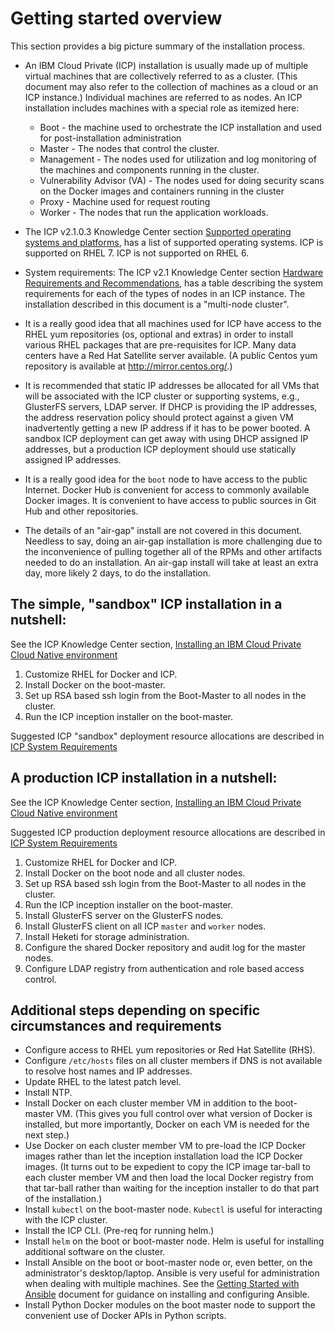 # Getting started overview

This section provides a big picture summary of the installation process.

* An IBM Cloud Private (ICP) installation is usually made up of multiple virtual machines that are collectively referred to as a cluster.  (This document may also refer to the collection of machines as a cloud or an ICP instance.) Individual machines are referred to as nodes.  An ICP installation includes machines with a special role as itemized here:
  * Boot - the machine used to orchestrate the ICP installation and used for post-installation administration
  * Master - The nodes that control the cluster.
  * Management - The nodes used for utilization and log monitoring of the machines and components running in the cluster.
  * Vulnerability Advisor (VA) - The nodes used for doing security scans on the Docker images and containers running in the cluster
  * Proxy - Machine used for request routing
  * Worker - The nodes that run the application workloads.


* The ICP v2.1.0.3 Knowledge Center section [Supported operating systems and platforms](https://www.ibm.com/support/knowledgecenter/SSBS6K_2.1.0/supported_system_config/supported_os.html), has a list of supported operating systems.  ICP is supported on RHEL 7. ICP is not supported on RHEL 6.

* System requirements: The ICP v2.1 Knowledge Center section [Hardware Requirements and Recommendations](https://www.ibm.com/support/knowledgecenter/SSBS6K_2.1.0/supported_system_config/hardware_reqs.html), has a table describing the system requirements for each of the types of nodes in an ICP instance. The installation described in this document is a "multi-node cluster".

* It is a really good idea that all machines used for ICP have access to the RHEL yum repositories (os, optional and extras) in order to install various RHEL packages that are pre-requisites for ICP.  Many data centers have a Red Hat Satellite server available. (A public Centos yum repository is available at http://mirror.centos.org/.)

* It is recommended that static IP addresses be allocated for all VMs that will be associated with the ICP cluster or supporting systems, e.g., GlusterFS servers, LDAP server.  If DHCP is providing the IP addresses, the address reservation policy should protect against a given VM inadvertently getting a new IP address if it has to be power booted. A sandbox ICP deployment can get away with using DHCP assigned IP addresses, but a production ICP deployment should use statically assigned IP addresses.  

* It is a really good idea for the `boot` node to have access to the public Internet.  Docker Hub is convenient for access to commonly available Docker images. It is convenient to have access to public sources in Git Hub and other repositories.

* The details of an "air-gap" install are not covered in this document.  Needless to say, doing an air-gap installation is more challenging due to the inconvenience of pulling together all of the RPMs and other artifacts needed to do an installation.  An air-gap install will take at least an extra day, more likely 2 days, to do the installation.

## The simple, "sandbox" ICP installation in a nutshell:
See the ICP Knowledge Center section, [Installing an IBM Cloud Private Cloud Native environment](https://www.ibm.com/support/knowledgecenter/en/SSBS6K_2.1.0.3/installing/install_containers.html)

1. Customize RHEL for Docker and ICP.
2. Install Docker on the boot-master.
3. Set up RSA based ssh login from the Boot-Master to all nodes in the cluster.
4. Run the ICP inception installer on the boot-master.

Suggested ICP "sandbox" deployment resource allocations are described in [ICP System Requirements](icp-system-requirements.md)

## A production ICP installation in a nutshell:
See the ICP Knowledge Center section, [Installing an IBM Cloud Private Cloud Native environment](https://www.ibm.com/support/knowledgecenter/en/SSBS6K_2.1.0.3/installing/install_containers.html)

Suggested ICP production deployment resource allocations are described in [ICP System Requirements](icp-system-requirements.md)

1. Customize RHEL for Docker and ICP.
2. Install Docker on the boot node and all cluster nodes.
3. Set up RSA based ssh login from the Boot-Master to all nodes in the cluster.
4. Run the ICP inception installer on the boot-master.
5. Install GlusterFS server on the GlusterFS nodes.
6. Install GlusterFS client on all ICP `master` and `worker` nodes.
7. Install Heketi for storage administration.
8. Configure the shared Docker repository and audit log for the master nodes.
9. Configure LDAP registry from authentication and role based access control.

## Additional steps depending on specific circumstances and requirements

* Configure access to RHEL yum repositories or Red Hat Satellite (RHS).
* Configure `/etc/hosts` files on all cluster members if DNS is not available to resolve host names and IP addresses.
* Update RHEL to the latest patch level.
* Install NTP.
* Install Docker on each cluster member VM in addition to the boot-master VM. (This gives you full control over what version of Docker is installed, but more importantly, Docker on each VM is needed for the next step.)
* Use Docker on each cluster member VM to pre-load the ICP Docker images rather than let the inception installation load the ICP Docker images.  (It turns out to be expedient to copy the ICP image tar-ball to each cluster member VM and then load the local Docker registry from that tar-ball rather than waiting for the inception installer to do that part of the installation.)
* Install `kubectl` on the boot-master node.  `Kubectl` is useful for interacting with the ICP cluster.
* Install the ICP CLI.  (Pre-req for running helm.)
* Install `helm` on the boot or boot-master node.  Helm is useful for installing additional software on the cluster.
* Install Ansible on the boot or boot-master node or, even better, on the administrator's desktop/laptop.  Ansible is very useful for administration when dealing with multiple machines.  See the [Getting Started with Ansible](getting-started-with-ansible.md) document for guidance on installing and configuring Ansible.
* Install Python Docker modules on the boot master node to support the convenient use of Docker APIs in Python scripts.
